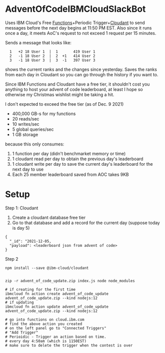 # AdventOfCodeIBMCloudSlackBot
Uses IBM Cloud's Free [Functions](https://cloud.ibm.com/functions/learn/pricing)+Periodic Trigger+[Cloudant](https://www.ibm.com/cloud/cloudant/pricing) to send messages before the next day begins at 11:50 PM EST. Also since it runs once a day, it meets AoC's request to not exceed 1 request per 15 minutes.

Sends a message that looks like:
```
  1   +2 18 User 1  |  1       419 User 1
  2   -1 18 User 2  |  2  +1   414 User 2
  3   -1 18 User 3  |  3  -1   397 User 3
```
shows the current ranks and the changes since yesterday. Saves the ranks from each day in Cloudant so you can go through the history if you want to.


Since IBM Functions and Cloudant have a free tier, it shouldn't cost you anything to host your advent of code leaderboard,
at least I hope so otherwise my Christmas wishlist might be taking a hit.

I don't expected to exceed the free tier (as of Dec. 9 2021)

* 400,000 GB-s for my functions
*  20 reads/sec
* 10 writes/sec
* 5 global queries/sec 
* 1 GB storage

because this only consumes:

1. 1 function per day (didn't benchmarket memory or time)
2. 1 cloudant read per day to obtain the previous day's leaderboard
3. 1 cloudant write per day to save the current day's leaderboard for the next day to use
4. Each 25 member leaderboard saved from AOC takes 9KB

# Setup
Step 1: Cloudant

1. Create a cloudant database free tier
2. Go to that database and add a record for the current day (suppose today is day 5)
```
{
  "_id": "2021-12-05,
  "payload": <leaderboard json from advent of code>
}
```

Step 2
```
npm install --save @ibm-cloud/cloudant


zip -r advent_of_code_update.zip index.js node node_modules

# if creating for the first time
ibmcloud fn action create advent_of_code_update advent_of_code_update.zip --kind nodejs:12
# if updating
ibmcloud fn action update advent_of_code_update advent_of_code_update.zip --kind nodejs:12

# go into functions on cloud.ibm.com
# find the above action you created
# on the left panel go to "Connected Triggers"
# "Add Trigger"
# Perioidic - Trigger an action based on time.
# every day 4:50am (which is 1150EST)
# make sure to delete the trigger when the contest is over
```
